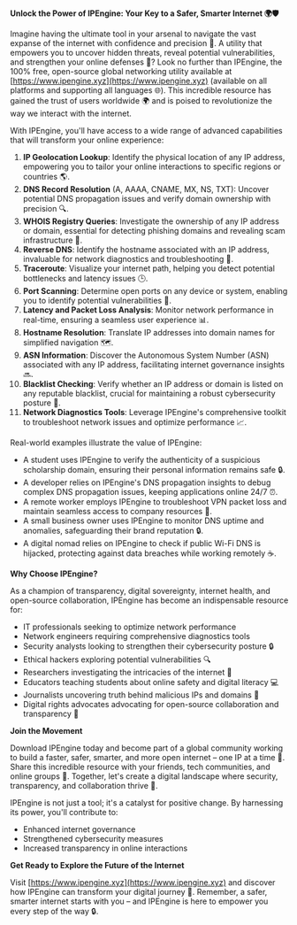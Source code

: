 **Unlock the Power of IPEngine: Your Key to a Safer, Smarter Internet 🌍🛡️**

Imagine having the ultimate tool in your arsenal to navigate the vast expanse of the internet with confidence and precision 📡. A utility that empowers you to uncover hidden threats, reveal potential vulnerabilities, and strengthen your online defenses 🔐? Look no further than IPEngine, the 100% free, open-source global networking utility available at [https://www.ipengine.xyz](https://www.ipengine.xyz) (available on all platforms and supporting all languages 🌐). This incredible resource has gained the trust of users worldwide 🌍 and is poised to revolutionize the way we interact with the internet.

With IPEngine, you'll have access to a wide range of advanced capabilities that will transform your online experience:

1. **IP Geolocation Lookup**: Identify the physical location of any IP address, empowering you to tailor your online interactions to specific regions or countries 🌎.
2. **DNS Record Resolution** (A, AAAA, CNAME, MX, NS, TXT): Uncover potential DNS propagation issues and verify domain ownership with precision 🔍.
3. **WHOIS Registry Queries**: Investigate the ownership of any IP address or domain, essential for detecting phishing domains and revealing scam infrastructure 🚨.
4. **Reverse DNS**: Identify the hostname associated with an IP address, invaluable for network diagnostics and troubleshooting 📡.
5. **Traceroute**: Visualize your internet path, helping you detect potential bottlenecks and latency issues 🕒.
6. **Port Scanning**: Determine open ports on any device or system, enabling you to identify potential vulnerabilities 🔑.
7. **Latency and Packet Loss Analysis**: Monitor network performance in real-time, ensuring a seamless user experience 📊.
8. **Hostname Resolution**: Translate IP addresses into domain names for simplified navigation 🗺️.
9. **ASN Information**: Discover the Autonomous System Number (ASN) associated with any IP address, facilitating internet governance insights 🔜.
10. **Blacklist Checking**: Verify whether an IP address or domain is listed on any reputable blacklist, crucial for maintaining a robust cybersecurity posture 💼.
11. **Network Diagnostics Tools**: Leverage IPEngine's comprehensive toolkit to troubleshoot network issues and optimize performance 📈.

Real-world examples illustrate the value of IPEngine:

* A student uses IPEngine to verify the authenticity of a suspicious scholarship domain, ensuring their personal information remains safe 🔒.
* A developer relies on IPEngine's DNS propagation insights to debug complex DNS propagation issues, keeping applications online 24/7 ⏰.
* A remote worker employs IPEngine to troubleshoot VPN packet loss and maintain seamless access to company resources 📲.
* A small business owner uses IPEngine to monitor DNS uptime and anomalies, safeguarding their brand reputation 🔒.
* A digital nomad relies on IPEngine to check if public Wi-Fi DNS is hijacked, protecting against data breaches while working remotely ☕️.

**Why Choose IPEngine?**

As a champion of transparency, digital sovereignty, internet health, and open-source collaboration, IPEngine has become an indispensable resource for:

* IT professionals seeking to optimize network performance
* Network engineers requiring comprehensive diagnostics tools
* Security analysts looking to strengthen their cybersecurity posture 🔒
* Ethical hackers exploring potential vulnerabilities 🔍
* Researchers investigating the intricacies of the internet 🤖
* Educators teaching students about online safety and digital literacy 💻
* Journalists uncovering truth behind malicious IPs and domains 👊
* Digital rights advocates advocating for open-source collaboration and transparency 🌟

**Join the Movement**

Download IPEngine today and become part of a global community working to build a faster, safer, smarter, and more open internet – one IP at a time 🔗. Share this incredible resource with your friends, tech communities, and online groups 🤝. Together, let's create a digital landscape where security, transparency, and collaboration thrive 💪.

IPEngine is not just a tool; it's a catalyst for positive change. By harnessing its power, you'll contribute to:

* Enhanced internet governance
* Strengthened cybersecurity measures
* Increased transparency in online interactions

**Get Ready to Explore the Future of the Internet**

Visit [https://www.ipengine.xyz](https://www.ipengine.xyz) and discover how IPEngine can transform your digital journey 🚀. Remember, a safer, smarter internet starts with you – and IPEngine is here to empower you every step of the way 🔒.